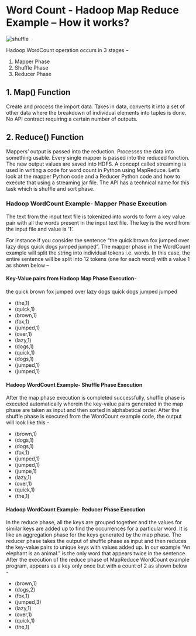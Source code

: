 # Word Count - Hadoop Map Reduce Example – How it works?
![shuffle](https://user-images.githubusercontent.com/84274712/140618617-378c69d3-826b-4b23-a3ef-f076821bef20.PNG)

Hadoop WordCount operation occurs in 3 stages –

1) Mapper Phase
2) Shuffle Phase
3) Reducer Phase

## 1. Map() Function
Create and process the import data. Takes in data, converts it into a set of other data where the breakdown of individual elements into tuples is done. No API contract requiring a certain number of outputs.

## 2. Reduce() Function
Mappers’ output is passed into the reduction. Processes the data into something usable. Every single mapper is passed into the reduced function. The new output values are saved into HDFS. A concept called streaming is used in writing a code for word count in Python using MapReduce. Let’s look at the mapper Python code and a Reducer Python code and how to execute that using a streaming jar file. The API has a technical name for this task which is shuffle and sort phase.

### Hadoop WordCount Example- Mapper Phase Execution
The text from the input text file is tokenized into words to form a key value pair with all the words present in the input text file. The key is the word from the input file and value is ‘1’.

For instance if you consider the sentence “the quick brown fox jumped over lazy dogs quick dogs jumped jumped”. The mapper phase in the WordCount example will split the string into individual tokens i.e. words. In this case, the entire sentence will be split into 12 tokens (one for each word) with a value 1 as shown below –

#### Key-Value pairs from Hadoop Map Phase Execution-
the quick brown fox jumped over lazy dogs quick dogs jumped jumped
- (the,1)
- (quick,1) 
- (brown,1) 
- (fox,1) 
- (jumped,1) 
- (over,1) 
- (lazy,1) 
- (dogs,1) 
- (quick,1)
- (dogs,1)
- (jumped,1)
- (jumped,1)

#### Hadoop WordCount Example- Shuffle Phase Execution

After the map phase execution is completed successfully, shuffle phase is executed automatically wherein the key-value pairs generated in the map phase are taken as input and then sorted in alphabetical order. After the shuffle phase is executed from the WordCount example code, the output will look like this -
- (brown,1)
- (dogs,1) 
- (dogs,1)
- (fox,1)
- (jumped,1)
- (jumped,1)
- (jumpe,1)
- (lazy,1)
- (over,1)
- (quick,1)
- (the,1)

#### Hadoop WordCount Example- Reducer Phase Execution
In the reduce phase, all the keys are grouped together and the values for similar keys are added up to find the occurrences for a particular word. It is like an aggregation phase for the keys generated by the map phase. The reducer phase takes the output of shuffle phase as input and then reduces the key-value pairs to unique keys with values added up. In our example “An elephant is an animal.” is the only word that appears twice in the sentence. After the execution of the reduce phase of MapReduce WordCount example program, appears as a key only once but with a count of 2 as shown below -
- (brown,1)
- (dogs,2)
- (fox,1)
- (jumped,3)
- (lazy,1)
- (over,1)
- (quick,1)
- (the,1)
